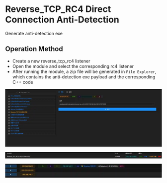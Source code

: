 # Reverse_TCP_RC4 Direct Connection Anti-Detection


Generate anti-detection exe

## Operation Method
+ Create a new reverse_tcp_rc4 listener
+ Open the module and select the corresponding rc4 listener
+ After running the module, a zip file will be generated in `File Explorer`, which contains the anti-detection exe payload and the corresponding C++ code

![](img\Execution_UserExecution_DirectConnectReverseTCPRc4\1.webp)

![](img\Execution_UserExecution_DirectConnectReverseTCPRc4\2.webp)

![](img\Execution_UserExecution_DirectConnectReverseTCPRc4\3.webp)